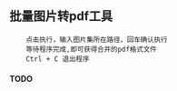 
## 批量图片转pdf工具

```
    点击执行，输入图片集所在路径，回车确认执行
    等待程序完成,即可获得合并的pdf格式文件
    Ctrl + C 退出程序
```
#### TODO

